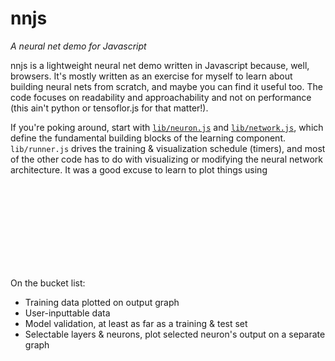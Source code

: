 # nnjs
<em>A neural net demo for Javascript</em>

nnjs is a lightweight neural net demo written in Javascript because, well, browsers. It's mostly written as an exercise for myself to learn about building neural nets from scratch, and maybe you can find it useful too. The code focuses on readability and approachability and not on performance (this ain't python or tensoflor.js for that matter!).

If you're poking around, start with [`lib/neuron.js`](https://github.com/ozydingo/nnjs/blob/master/lib/neuron.js) and [`lib/network.js`](https://github.com/ozydingo/nnjs/blob/master/lib/network.js), which define the fundamental building blocks of the learning component. `lib/runner.js` drives the training & visualization schedule (timers), and most of the other code has to do with visualizing or modifying the neural network architecture. It was a good excuse to learn to plot things using <svg> and <canvas> elements instead of importing some charting lib such as flot or vis.

On the bucket list:
 - Training data plotted on output graph
 - User-inputtable data
 - Model validation, at least as far as a training & test set
 - Selectable layers & neurons, plot selected neuron's output on a separate graph

